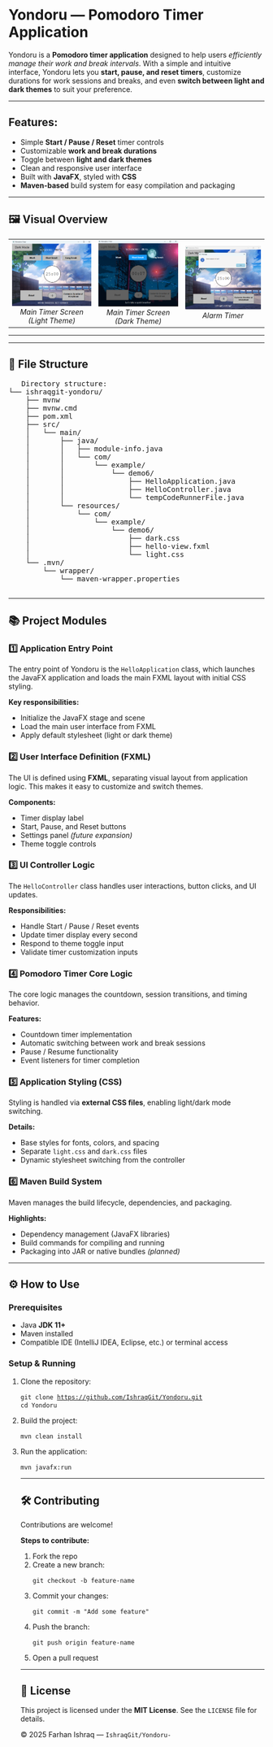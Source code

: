 <h1><strong>Yondoru — Pomodoro Timer Application</strong></h1>
<p>Yondoru is a <strong>Pomodoro timer application</strong> designed to help users <em>efficiently manage their work and break intervals</em>. 
With a simple and intuitive interface, Yondoru lets you <strong>start, pause, and reset timers</strong>, customize durations for work sessions and breaks, and even <strong>switch between light and dark themes</strong> to suit your preference.</p>

<hr>

<h2>Features:</h2>
<ul>
    <li>Simple <strong>Start / Pause / Reset</strong> timer controls</li>
    <li>Customizable <strong>work and break durations</strong></li>
    <li>Toggle between <strong>light and dark themes</strong></li>
    <li>Clean and responsive user interface</li>
    <li>Built with <strong>JavaFX</strong>, styled with <strong>CSS</strong></li>
    <li><strong>Maven-based</strong> build system for easy compilation and packaging</li>
</ul>

<hr>

<h2>🖼️ Visual Overview</h2>

<table>
  <tr>
    <td align="center">
      <img src="screenshots/ss1.png" alt="Yondoru Main Screen (Light Theme)" width="300"><br>
      <em>Main Timer Screen (Light Theme)</em>
    </td>
    <td align="center">
      <img src="screenshots/ss3.png" alt="Yondoru Main Screen (Dark Theme)" width="300"><br>
      <em>Main Timer Screen (Dark Theme)</em>
    </td>
    <td align="center">
      <img src="screenshots/ss2.png" alt="Yondoru Alarm Timer Screen" width="300"><br>
      <em>Alarm Timer</em>
    </td>
  </tr>
</table>

<hr>

  </pre> <hr> <h2>📂 File Structure</h2> 
   <pre>
   Directory structure:
└── ishraqgit-yondoru/
    ├── mvnw
    ├── mvnw.cmd
    ├── pom.xml
    ├── src/
    │   └── main/
    │       ├── java/
    │       │   ├── module-info.java
    │       │   └── com/
    │       │       └── example/
    │       │           └── demo6/
    │       │               ├── HelloApplication.java
    │       │               ├── HelloController.java
    │       │               └── tempCodeRunnerFile.java
    │       └── resources/
    │           └── com/
    │               └── example/
    │                   └── demo6/
    │                       ├── dark.css
    │                       ├── hello-view.fxml
    │                       └── light.css
    └── .mvn/
        └── wrapper/
            └── maven-wrapper.properties 
   </pre> <hr> <h2>
   
   📚 Project Modules</h2> <h3>1️⃣ Application Entry Point</h3> <p>The entry point of Yondoru is the <code>HelloApplication</code> class, which launches the JavaFX application and loads the main FXML layout with initial CSS styling.</p> <strong>Key responsibilities:</strong> <ul> <li>Initialize the JavaFX stage and scene</li> <li>Load the main user interface from FXML</li> <li>Apply default stylesheet (light or dark theme)</li> </ul> <h3>2️⃣ User Interface Definition (FXML)</h3> <p>The UI is defined using <strong>FXML</strong>, separating visual layout from application logic. This makes it easy to customize and switch themes.</p> <strong>Components:</strong> <ul> <li>Timer display label</li> <li>Start, Pause, and Reset buttons</li> <li>Settings panel <em>(future expansion)</em></li> <li>Theme toggle controls</li> </ul> <h3>3️⃣ UI Controller Logic</h3> <p>The <code>HelloController</code> class handles user interactions, button clicks, and UI updates.</p> <strong>Responsibilities:</strong> <ul> <li>Handle Start / Pause / Reset events</li> <li>Update timer display every second</li> <li>Respond to theme toggle input</li> <li>Validate timer customization inputs</li> </ul> <h3>4️⃣ Pomodoro Timer Core Logic</h3> <p>The core logic manages the countdown, session transitions, and timing behavior.</p> <strong>Features:</strong> <ul> <li>Countdown timer implementation</li> <li>Automatic switching between work and break sessions</li> <li>Pause / Resume functionality</li> <li>Event listeners for timer completion</li> </ul> <h3>5️⃣ Application Styling (CSS)</h3> <p>Styling is handled via <strong>external CSS files</strong>, enabling light/dark mode switching.</p> <strong>Details:</strong> <ul> <li>Base styles for fonts, colors, and spacing</li> <li>Separate <code>light.css</code> and <code>dark.css</code> files</li> <li>Dynamic stylesheet switching from the controller</li> </ul> <h3>6️⃣ Maven Build System</h3> <p>Maven manages the build lifecycle, dependencies, and packaging.</p> <strong>Highlights:</strong> <ul> <li>Dependency management (JavaFX libraries)</li> <li>Build commands for compiling and running</li> <li>Packaging into JAR or native bundles <em>(planned)</em></li> </ul> <hr> <h2>⚙️ How to Use</h2> <h3>Prerequisites</h3> <ul> <li>Java <strong>JDK 11+</strong></li> <li>Maven installed</li> <li>Compatible IDE (IntelliJ IDEA, Eclipse, etc.) or terminal access</li> </ul> <h3>Setup & Running</h3> <ol> <li>Clone the repository: <pre><code>git clone https://github.com/IshraqGit/Yondoru.git cd Yondoru</code></pre></li>

   <li>Build the project:
<pre><code>mvn clean install</code></pre></li>

<li>Run the application:
<pre><code>mvn javafx:run</code></pre></li>

</p> <hr> <h2>🛠️ Contributing</h2> <p>Contributions are welcome!</p> <strong>Steps to contribute:</strong> <ol> <li>Fork the repo</li> <li>Create a new branch: <pre><code>git checkout -b feature-name</code></pre></li>

<li>Commit your changes:
<pre><code>git commit -m "Add some feature"</code></pre></li>

<li>Push the branch:
<pre><code>git push origin feature-name</code></pre></li>

<li>Open a pull request</li>


</ol> <hr> <h2>📄 License</h2> <p>This project is licensed under the <strong>MIT License</strong>. See the <code>LICENSE</code> file for details.</p> </body> </html> 

<p>© 2025 Farhan Ishraq — <code>IshraqGit/Yondoru-</p>
